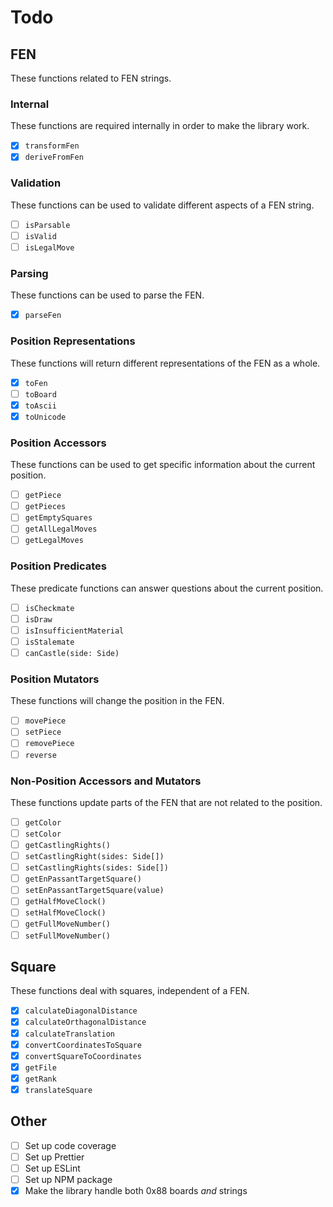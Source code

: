 # Todo

## FEN

These functions related to FEN strings.

### Internal

These functions are required internally in order to make the library work.

- [x] `transformFen`
- [x] `deriveFromFen`

### Validation

These functions can be used to validate different aspects of a FEN string.

- [ ] `isParsable`
- [ ] `isValid`
- [ ] `isLegalMove`

### Parsing

These functions can be used to parse the FEN.

- [x] `parseFen`

### Position Representations

These functions will return different representations of the FEN as a whole.

- [x] `toFen`
- [ ] `toBoard`
- [x] `toAscii`
- [x] `toUnicode`

### Position Accessors

These functions can be used to get specific information about the current position.

- [ ] `getPiece`
- [ ] `getPieces`
- [ ] `getEmptySquares`
- [ ] `getAllLegalMoves`
- [ ] `getLegalMoves`

### Position Predicates

These predicate functions can answer questions about the current position.

- [ ] `isCheckmate`
- [ ] `isDraw`
- [ ] `isInsufficientMaterial`
- [ ] `isStalemate`
- [ ] `canCastle(side: Side)`

### Position Mutators

These functions will change the position in the FEN.

- [ ] `movePiece`
- [ ] `setPiece`
- [ ] `removePiece`
- [ ] `reverse`

### Non-Position Accessors and Mutators

These functions update parts of the FEN that are not related to the position.

- [ ] `getColor`
- [ ] `setColor`
- [ ] `getCastlingRights()`
- [ ] `setCastlingRight(sides: Side[])`
- [ ] `setCastlingRights(sides: Side[])`
- [ ] `getEnPassantTargetSquare()`
- [ ] `setEnPassantTargetSquare(value)`
- [ ] `getHalfMoveClock()`
- [ ] `setHalfMoveClock()`
- [ ] `getFullMoveNumber()`
- [ ] `setFullMoveNumber()`

## Square

These functions deal with squares, independent of a FEN.

- [x] `calculateDiagonalDistance`
- [x] `calculateOrthagonalDistance`
- [x] `calculateTranslation`
- [x] `convertCoordinatesToSquare`
- [x] `convertSquareToCoordinates`
- [x] `getFile`
- [x] `getRank`
- [x] `translateSquare`

## Other

- [ ] Set up code coverage
- [ ] Set up Prettier
- [ ] Set up ESLint
- [ ] Set up NPM package
- [x] Make the library handle both 0x88 boards _and_ strings
